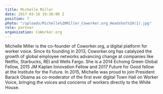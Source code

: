 ```yaml
---
title: Michelle Miller
date: 2017-03-16 19:38:00 Z
position: 7
photo: "/uploads/Michelle%20Miller_Coworker.org_Headshot%20(1).jpg"
role: partner
organization: CoWorker.org
---
```


Michelle Miller is the co-founder of Coworker.org, a digital platform for worker voice. Since its founding in 2013, Coworker.org has catalyzed the growth of global employee networks advancing change at companies like Netflix, Starbucks, REI and Wells Fargo. She is a 2014 Echoing Green Global Fellow, 2015 JM Kaplan Innovation Fellow and 2017 Future for Good fellow at the Institute for the Future. In 2015, Michelle was proud to join President Barack Obama as co-moderator of the first ever digital Town Hall on Worker Voice, bringing the voices and concerns of workers directly to the White House.
